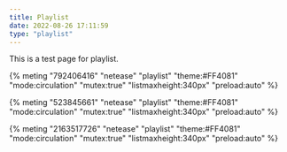 ```yaml
---
title: Playlist
date: 2022-08-26 17:11:59
type: "playlist"
---
```

This is a test page for playlist.

{% meting "792406416" "netease" "playlist" "theme:#FF4081" "mode:circulation" "mutex:true" "listmaxheight:340px" "preload:auto" %}

{% meting "523845661" "netease" "playlist" "theme:#FF4081" "mode:circulation" "mutex:true" "listmaxheight:340px" "preload:auto" %}

{% meting "2163517726" "netease" "playlist" "theme:#FF4081" "mode:circulation" "mutex:true" "listmaxheight:340px" "preload:auto" %}